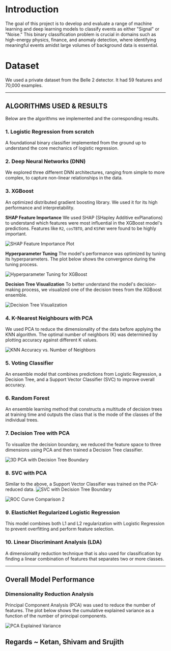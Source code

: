 # Introduction
The goal of this project is to develop and evaluate a range of machine learning and deep learning models to classify events as either "Signal" or "Noise." This binary classification problem is crucial in domains such as high-energy physics, finance, and anomaly detection, where identifying meaningful events amidst large volumes of background data is essential.

# Dataset
We used a private dataset from the Belle 2 detector. It had 59 features and 70,000 examples.

---

## ALGORITHMS USED & RESULTS

Below are the algorithms we implemented and the corresponding results.

### 1. Logistic Regression from scratch
A foundational binary classifier implemented from the ground up to understand the core mechanics of logistic regression.

### 2. Deep Neural Networks (DNN)
We explored three different DNN architectures, ranging from simple to more complex, to capture non-linear relationships in the data.

### 3. XGBoost
An optimized distributed gradient boosting library. We used it for its high performance and interpretability.

**SHAP Feature Importance**
We used SHAP (SHapley Additive exPlanations) to understand which features were most influential in the XGBoost model's predictions. Features like `R2`, `cosTBTO`, and `KSFWV` were found to be highly important.

![SHAP Feature Importance Plot](SHAP_feature_imp.png)

**Hyperparameter Tuning**
The model's performance was optimized by tuning its hyperparameters. The plot below shows the convergence during the tuning process.

![Hyperparameter Tuning for XGBoost](Hyperparam_tuning.png)

**Decision Tree Visualization**
To better understand the model's decision-making process, we visualized one of the decision trees from the XGBoost ensemble.

![Decision Tree Visualization](Decision_Tree_Actuall.png)

### 4. K-Nearest Neighbours with PCA
We used PCA to reduce the dimensionality of the data before applying the KNN algorithm. The optimal number of neighbors (K) was determined by plotting accuracy against different K values.

![KNN Accuracy vs. Number of Neighbors](KNN.png)

### 5. Voting Classifier
An ensemble model that combines predictions from Logistic Regression, a Decision Tree, and a Support Vector Classifier (SVC) to improve overall accuracy.

### 6. Random Forest
An ensemble learning method that constructs a multitude of decision trees at training time and outputs the class that is the mode of the classes of the individual trees.

### 7. Decision Tree with PCA
To visualize the decision boundary, we reduced the feature space to three dimensions using PCA and then trained a Decision Tree classifier.

![3D PCA with Decision Tree Boundary](PCA_Decision_Tree.png)

### 8. SVC with PCA
Similar to the above, a Support Vector Classifier was trained on the PCA-reduced data.
![SVC with Decision Tree Boundary](svc_all.png)

![ROC Curve Comparison 2](download%20(1).png)


### 9. ElasticNet Regularized Logistic Regression
This model combines both L1 and L2 regularization with Logistic Regression to prevent overfitting and perform feature selection.

### 10. Linear Discriminant Analysis (LDA)
A dimensionality reduction technique that is also used for classification by finding a linear combination of features that separates two or more classes.

---

## Overall Model Performance

### Dimensionality Reduction Analysis
Principal Component Analysis (PCA) was used to reduce the number of features. The plot below shows the cumulative explained variance as a function of the number of principal components.

![PCA Explained Variance](PCA.png)



## Regards ~ Ketan, Shivam and Srujith
